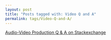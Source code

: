 ```yaml
---
layout: post
title: "Posts tagged with: Video Q and A"
permalink: tags/Video-Q-and-A/
---
```

[Audio-Video Production Q & A on Stackexchange](/2011/09/audio-video-production-q-on)
